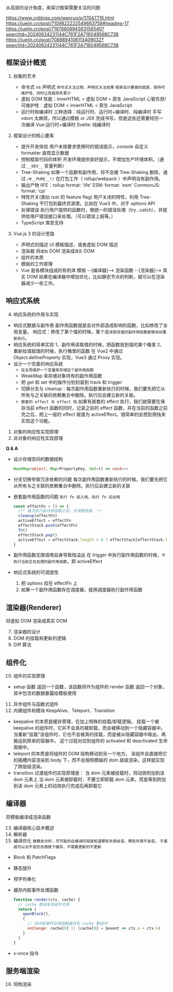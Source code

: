 从高层的设计角度，来探讨框架需要关注的问题

https://www.cnblogs.com/wenruo/p/17047716.html
https://juejin.cn/post/7109822222549663758#heading-17
https://juejin.cn/post/7197980894363156540?searchId=20240624231144C761F2A716049568C738
https://juejin.cn/post/7088894106113409032?searchId=20240624231144C761F2A716049568C738

## 框架设计概览

1. 权衡的艺术

   - 命令式 vs 声明式
     `命令式关注过程，声明式关注结果`
     `框架设计要做的就是，保持可维护性，同时让性能损失更少`
   - 虚拟 DOM
     性能：innerHTML < 虚拟 DOM < 原生 JavaScript
     心智负担/可维护性：虚拟 DOM < innerHTML < 原生 JavaScript
   - 运行时和编译时
     三种选择：纯运行时、运行时+编译时、纯编译时
     手写 vdom 太麻烦，所以通过模板 or JSX 完成书写，但是这些还需要经历一次编译
     Vue:运行时+编译时
     Svelte: 纯编译时

2. 框架设计的核心要素

   - 提升开发体验
     用户未按要求使用时的错误提示，console 自定义 formatter 直观显示数据
   - 控制框架代码的体积
     开发环境提供良好提示，不增加生产环境体积。（通过 `__DEV__` 变量判断）
   - Tree-Shaking
     如果一个函数有副作用，将不会被 Tree-Shaking 删除，通过 `/#__PURE__*/` 在打包工作（ rollup/webpack ）中声明没有副作用。
   - 输出产物
     IIFE：rollup format: 'iife'
     ESM: format: 'esm'
     CommonJS: format: 'cjs'
   - 特性开关(类似 rust 的 feature flag)
     用户关闭的特性，利用 Tree-Shaking 不打包到最终资源里。比如在 Vue3 中，对于 options API
   - 处理错误
     执行用户提供的函数时，做统一的错误处理（try...catch），并提供给用户错误接口来处理。（可以错误上报等。）
   - TypeScript 类型支持

3. Vue.js 3 的设计思路

   - 声明式的描述 UI
     模板描述，或者虚拟 DOM 描述
   - 渲染器
     将`虚拟` DOM 渲染成`真实` DOM
   - 组件的本质
   - 模板的工作原理
   - Vue 是各模块组成的有机体
     模板 --[编译器]--> 渲染函数 --[渲染器]--> 真实 DOM
     如果在编译器中增加优化，比如静态节点的判断，就可以在渲染器减少一些工作。

## 响应式系统

4.  响应系统的作用与实现

- 响应式数据与副作用
  副作用函数就是会对外部造成影响的函数，比如修改了全局变量。
  响应式：修改了某个值的时候，某个会`读取该值的副作用函数能够自动重新执行`。
- 响应系统的简单实现
  1、副作用读取值的时候，把函数放到值的某个桶里
  2、重新给值赋值的时候，执行桶里的函数
  在 Vue2 中通过 Object.defineProperty 实现，Vue3 通过 Proxy 实现。
- 设计一个完善的响应系统
  - `在全局维护一个变量来存储这个副作用函数`
  - WeakMap 来存储对象持有的副作用函数
  - 把 get 和 set 中的操作分别封装到 track 和 trigger
  - 切换分支与 cleanup：每次副作用函数重新执行的时候，我们要先把它从所有与之关联的依赖集合中删除。执行后会建立新的关联。
  - `嵌套的 effect 与 effect 栈`
    如果有嵌套的 effect 执行，我们就需要在保存当前 effect 函数的同时，记录之前的 effect 函数，并在当前的函数之前完之后，把上一层的 effect 赋值为 activeEffect。很简单的会想到用栈来实现这个功能。

1.  对象的响应性实现原理
2.  非对象的响应性实现原理

**Q & A**

- 设计存储空间的数据结构

  ```ts
  WeakMap<object, Map<PropertyKey, Set<() => void>>>
  ```

- 分支切换导致冗余依赖的问题
  每次副作用函数重新执行的时候，我们要先把它从所有与之关联的依赖集合中删除。执行后会建立新的关联

- 嵌套副作用函数的问题
  `执行 fn 前入栈，执行 fn 后出栈`

  ```ts
  const effectFn = () => {
    /** 每次执行副作用函数之前，先清理依赖. */
    cleanup(effectFn)
    activeEffect = effectFn
    effectStack.push(effectFn)
    fn()
    effectStack.pop()
    activeEffect = effectStack.length > 0 ? effectStack[effectStack.length - 1] : undefined
  }
  ```

- 副作用函数无限调用自身导致栈溢出
  在 trigger 中执行副作用函数的时候，`不执行当前正在处理的副作用函数`，即 activeEffect
- 响应式系统的可调度性
  1. 把 options 挂在 effectFn 上
  2. 如果一个副作用函数存在调度器，就用调度器执行副作用函数

## 渲染器(Renderer)

将虚拟 DOM 渲染成真实 DOM

7. 渲染器的设计
8. DOM 的挂载和更新的逻辑
9. Diff 算法

## 组件化

10. 组件的实现原理

- setup 函数
  返回一个函数，该函数将作为组件的 render 函数
  返回一个对象，其中包含的数据暴露给模板使用

11. 异步组件与函数式组件
12. 内建组件和模块
    KeepAlive、Teleport、Transition

- keepalive 的本质是缓存管理，在加上特殊的挂载/卸载逻辑。
  挂载一个被 keepalive 的组件时，它并不会真的被卸载，而会被移动到一个隐藏容器中。
  当重新”挂载“该组件时，它也不会被真的挂载，而是被从隐藏容器中取出，再搬运到原来的容器中。
  这个过程对应到组件的 activated 和 deactivated 生命周期中。
- teleport 的本质是将组件的 DOM 结构移动到另一个地方。
  该组件会直接把它的插槽内容渲染到 body 下，而不会按照模板的 dom 层级渲染，这样就实现了跨层级渲染。
- transition
  过渡组件的实现原理是：
  当 dom 元素被挂载时，将动效附加到该 dom 元素上
  当 dom 元素被卸载时，不要立即卸载 dom 元素，而是等到附加到该 dom 元素上的动效执行完成后再卸载它

## 编译器

将模板编译成渲染函数

13. 编译器核心技术概述
14. 解析器
15. 编译优化
    `做静态分析，尽可能的在编译阶段就知道哪些东西会变，哪些东西不会变。`
    `于是就可以对不变的东西做下缓存，不需要更新的不更新`

- Block 和 PatchFlags
- 静态提升
- 预字符串化
- 缓存内联事件处理函数

  ```js
  function render(ctx, cache) {
    // cache 数组来自组件实例
    return (
      openBlock(),
      {
        // 将内联事件处理函数缓存到 cache 数组中
        onChange: cache[0] || (cache[0] = $event => ctx.a + ctx.b)
      }
    )
  }
  ```

- v-once 指令

## 服务端渲染

16. 同构渲染
